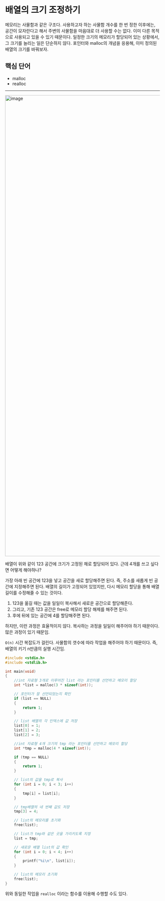 # 배열의 크기 조정하기

메모리는 사물함과 같은 구조다. 사용하고자 하는 사물함 개수를 한 번 정한 이후에는, 공간이 모자란다고 해서 주변의 사물함을 마음대로 더 사용할 수는 없다. 이미 다른 목적으로 사용되고 있을 수 있기 때문이다. 일정한 크기의 메모리가 할당되어 있는 상황에서, 그 크기를 늘리는 일은 단순하지 않다. 포인터와 malloc의 개념을 응용해, 이미 정의된 배열의 크기를 바꿔보자.

## 핵심 단어

- malloc
- realloc

---

<img width="1500" alt="image" src="https://github.com/pozafly/TIL/assets/59427983/526b6ad4-54f5-432a-b129-3b9f30e59b58">

배열이 위와 같이 123 공간에 크기가 고정된 채로 할당되어 있다. 근데 4개를 쓰고 싶다면 어떻게 해야하나?

가장 아래 빈 공간에 123을 넣고 공간을 새로 할당해주면 된다. 즉, 주소를 새롭게 빈 공간에 지정해주면 된다. 배열의 길이가 고정되어 있었지만, 다시 메모리 할당을 통해 배열 길이를 수정해줄 수 있는 것이다.

1. 123을 옮길 때는 값을 일일이 복사해서 새로운 공간으로 할당해준다.
2. 그리고, 기존 123 공간은 free로 메모리 할당 해제를 해주면 된다.
3. 후에 뒤에 있는 공간에 4를 할당해주면 된다.

하지만, 이런 과정은 효율적이지 않다. 복사하는 과정을 일일이 해주어야 하기 때문이다. 많은 과정이 있기 때문임.

`O(n)` 시간 복잡도가 걸린다. 사물함의 갯수에 따라 작업을 해주어야 하기 때문이다. 즉, 배열의 키기 n만큼의 실행 시간임.

```c
#include <stdio.h>
#include <stdlib.h>

int main(void)
{
    //int 자료형 3개로 이루어진 list 라는 포인터를 선언하고 메모리 할당
    int *list = malloc(3 * sizeof(int));

    // 포인터가 잘 선언되었는지 확인
    if (list == NULL)
    {
        return 1;
    }

    // list 배열의 각 인덱스에 값 저장
    list[0] = 1;
    list[1] = 2;
    list[2] = 3;

    //int 자료형 4개 크기의 tmp 라는 포인터를 선언하고 메모리 할당
    int *tmp = malloc(4 * sizeof(int));

    if (tmp == NULL)
    {
        return 1;
    }

    // list의 값을 tmp로 복사
    for (int i = 0; i < 3; i++)
    {
        tmp[i] = list[i];
    }

    // tmp배열의 네 번째 값도 저장
    tmp[3] = 4;

    // list의 메모리를 초기화
    free(list);

    // list가 tmp와 같은 곳을 가리키도록 지정
    list = tmp;

    // 새로운 배열 list의 값 확인
    for (int i = 0; i < 4; i++)
    {
        printf("%i\n", list[i]);
    }

    // list의 메모리 초기화
    free(list);
}
```

위와 동일한 작업을 `realloc` 이라는 함수를 이용해 수행할 수도 있다.

```c

```

